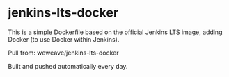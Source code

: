 # jenkins-lts-docker
This is a simple Dockerfile based on the official Jenkins LTS image, adding Docker (to use Docker within Jenkins).

Pull from:
weweave/jenkins-lts-docker

Built and pushed automatically every day.
